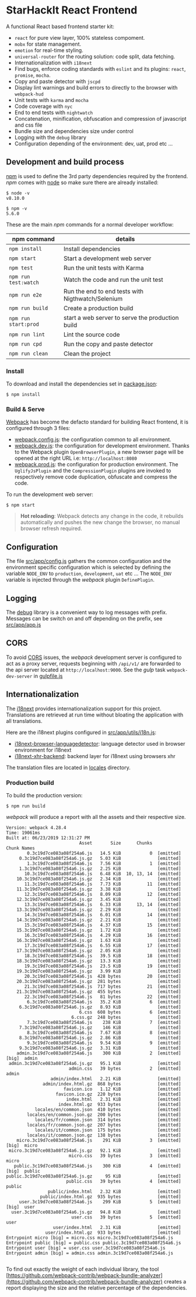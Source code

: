 # StarHackIt React Frontend

A functional React based frontend starter kit:

* `react` for pure view layer, 100% stateless compoment.  
* `mobx` for state management.
* `emotion` for real-time styling.
* `universal-router` for the routing solution: code split, data fetching. 
* Internationalization with `i18next`
* Find bugs, enforce coding standards with `eslint` and its plugins: `react`, `promise`, `mocha`.
* Copy and paste detector with `jscpd`
* Display lint warnings and build errors to directly to the browser with `webpack-hud`
* Unit tests with `karma` and `mocha`
* Code coverage with `nyc`
* End to end tests with `nightwatch`
* Concatenation, minification, obfuscation and compression of javascript and css file
* Bundle size and dependencies size under control
* Logging with the `debug` library
* Configuration depending of the environment: dev, uat, prod etc ...

## Development and build process

[npm](https://www.npmjs.com/) is used to define the 3rd party dependencies required by the frontend. *npm* comes with [node](https://nodejs.org) so make sure there are already installed:

    $ node -v
    v8.10.0

    $ npm -v
    5.6.0

These are the main *npm* commands for a normal developer workflow:

| npm command    | details  |
|----------------|----------|
| `npm install`  | Install dependencies  |
| `npm start`    | Start a development web server  |
| `npm test`     |  Run the unit tests with Karma |
| `npm run test:watch` |  Watch the code and run the unit test |
| `npm run e2e`  |  Run the end to end tests with Nigthwatch/Selenium |
| `npm run build`| Create a production build  |
| `npm run start:prod`| start a web server to serve the production build  |
| `npm run lint`| Lint the source code |
| `npm run cpd`| Run the copy and paste detector |
| `npm run clean`| Clean the project |

### Install

To download and install the dependencies set in [package.json](package.json):

    $ npm install

### Build & Serve

[Webpack](https://webpack.github.io/) has become the defacto standard for building React frontend, it is configured through 3 files:

* [webpack.config.js](webpack.config.js): the configuration common to all environment.
* [webpack.dev.js](webpack.dev.js): the configuration for development environment. Thanks to the Webpack plugin `OpenBrowserPlugin`, a new browser page will be opened at the right URL i.e: `http://localhost:8080`
* [webpack.prod.js](webpack.prod.js): the configuration for production environment. The `UglifyJsPlugin` and the `CompressionPlugin` plugins are invoked to respectively remove code duplication, obfuscate and compress the code.

To run the development web server:

    $ npm start

> **Hot reloading**: Webpack detects any change in the code, it rebuilds automatically and pushes the new change the browser, no manual browser refresh required.

## Configuration

The file [src/app/config.js](src/app/config.js) gathers the common configuration and the environment specific configuration which is selected by defining the variable `NODE_ENV` to `production`, `development`, `uat` etc ...
The `NODE_ENV` variable is injected through the *webpack* plugin `DefinePlugin`.

## Logging

The [debug](https://github.com/visionmedia/debug) library is a convenient way to log messages with prefix.
Messages can be switch on and off depending on the prefix, see [src/app/app.js](src/app/app.js)

## CORS

To avoid [CORS](https://en.wikipedia.org/wiki/Cross-origin_resource_sharing) issues, the *webpack* development server is configured to act as a proxy server, requests beginning with `/api/v1/` are forwarded to the api server located at `http://localhost:9000`. See the *gulp* task `webpack-dev-server` in [gulpfile.js](gulpfile.js)

## Internationalization

The [i18next](http://i18next.com/) provides internationalization support for this project. Translations are retrieved at run time without bloating the application with all translations.

Here are the i18next plugins configured in [src/app/utils/i18n.js](src/app/utils/i18n.js):

* [i18next-browser-languagedetector](https://github.com/i18next/i18next-browser-languageDetector): language detector used in browser environment for i18next
* [i18next-xhr-backend](https://github.com/i18next/i18next-xhr-backend): backend layer for i18next using browsers xhr

The translation files are located in [locales](locales) directory.

### Production build

To build the production version:

    $ npm run build

*webpack* will produce a report with all the assets and their respective size.

```
Version: webpack 4.28.4
Time: 19061ms
Built at: 06/23/2019 12:31:27 PM
                            Asset       Size      Chunks                    Chunk Names
        0.3c19d7ce083a08f254a6.js   14.5 KiB           0  [emitted]         
     0.3c19d7ce083a08f254a6.js.gz   5.03 KiB              [emitted]         
        1.3c19d7ce083a08f254a6.js   7.56 KiB           1  [emitted]         
     1.3c19d7ce083a08f254a6.js.gz   2.25 KiB              [emitted]         
       10.3c19d7ce083a08f254a6.js   6.48 KiB  10, 13, 14  [emitted]         
    10.3c19d7ce083a08f254a6.js.gz   2.34 KiB              [emitted]         
       11.3c19d7ce083a08f254a6.js   7.73 KiB          11  [emitted]         
    11.3c19d7ce083a08f254a6.js.gz   3.38 KiB              [emitted]         
       12.3c19d7ce083a08f254a6.js   8.09 KiB          12  [emitted]         
    12.3c19d7ce083a08f254a6.js.gz   3.45 KiB              [emitted]         
       13.3c19d7ce083a08f254a6.js   6.33 KiB      13, 14  [emitted]         
    13.3c19d7ce083a08f254a6.js.gz   2.29 KiB              [emitted]         
       14.3c19d7ce083a08f254a6.js   6.01 KiB          14  [emitted]         
    14.3c19d7ce083a08f254a6.js.gz   2.21 KiB              [emitted]         
       15.3c19d7ce083a08f254a6.js   4.37 KiB          15  [emitted]         
    15.3c19d7ce083a08f254a6.js.gz   1.72 KiB              [emitted]         
       16.3c19d7ce083a08f254a6.js   4.29 KiB          16  [emitted]         
    16.3c19d7ce083a08f254a6.js.gz   1.63 KiB              [emitted]         
       17.3c19d7ce083a08f254a6.js   6.55 KiB          17  [emitted]         
    17.3c19d7ce083a08f254a6.js.gz   2.05 KiB              [emitted]         
       18.3c19d7ce083a08f254a6.js   39.5 KiB          18  [emitted]         
    18.3c19d7ce083a08f254a6.js.gz   13.3 KiB              [emitted]         
       19.3c19d7ce083a08f254a6.js   23.5 KiB          19  [emitted]         
    19.3c19d7ce083a08f254a6.js.gz   3.99 KiB              [emitted]         
       20.3c19d7ce083a08f254a6.js  428 bytes          20  [emitted]         
    20.3c19d7ce083a08f254a6.js.gz  281 bytes              [emitted]         
       21.3c19d7ce083a08f254a6.js  717 bytes          21  [emitted]         
    21.3c19d7ce083a08f254a6.js.gz  455 bytes              [emitted]         
       22.3c19d7ce083a08f254a6.js   81 bytes          22  [emitted]         
        6.3c19d7ce083a08f254a6.js   35.2 KiB           6  [emitted]         
     6.3c19d7ce083a08f254a6.js.gz   8.93 KiB              [emitted]         
                            6.css  608 bytes           6  [emitted]         
                         6.css.gz  248 bytes              [emitted]         
        7.3c19d7ce083a08f254a6.js    238 KiB           7  [emitted]         
     7.3c19d7ce083a08f254a6.js.gz    146 KiB              [emitted]         
        8.3c19d7ce083a08f254a6.js   7.67 KiB           8  [emitted]         
     8.3c19d7ce083a08f254a6.js.gz   2.86 KiB              [emitted]         
        9.3c19d7ce083a08f254a6.js   9.54 KiB           9  [emitted]         
     9.3c19d7ce083a08f254a6.js.gz   3.31 KiB              [emitted]         
    admin.3c19d7ce083a08f254a6.js    300 KiB           2  [emitted]  [big]  admin
 admin.3c19d7ce083a08f254a6.js.gz   95.1 KiB              [emitted]         
                        admin.css   39 bytes           2  [emitted]         admin
                 admin/index.html   2.21 KiB              [emitted]         
              admin/index.html.gz  868 bytes              [emitted]         
                      favicon.ico   1.12 KiB              [emitted]         
                   favicon.ico.gz  220 bytes              [emitted]         
                       index.html   2.31 KiB              [emitted]         
                    index.html.gz  933 bytes              [emitted]         
           locales/en/common.json  410 bytes              [emitted]         
        locales/en/common.json.gz  200 bytes              [emitted]         
           locales/fr/common.json  314 bytes              [emitted]         
        locales/fr/common.json.gz  207 bytes              [emitted]         
           locales/it/common.json  175 bytes              [emitted]         
        locales/it/common.json.gz  138 bytes              [emitted]         
    micro.3c19d7ce083a08f254a6.js    291 KiB           3  [emitted]  [big]  micro
 micro.3c19d7ce083a08f254a6.js.gz   92.1 KiB              [emitted]         
                        micro.css   39 bytes           3  [emitted]         micro
   public.3c19d7ce083a08f254a6.js    300 KiB           4  [emitted]  [big]  public
public.3c19d7ce083a08f254a6.js.gz     95 KiB              [emitted]         
                       public.css   39 bytes           4  [emitted]         public
                public/index.html   2.32 KiB              [emitted]         
             public/index.html.gz  935 bytes              [emitted]         
     user.3c19d7ce083a08f254a6.js    299 KiB           5  [emitted]  [big]  user
  user.3c19d7ce083a08f254a6.js.gz   94.8 KiB              [emitted]         
                         user.css   39 bytes           5  [emitted]         user
                  user/index.html   2.31 KiB              [emitted]         
               user/index.html.gz  933 bytes              [emitted]         
Entrypoint micro [big] = micro.css micro.3c19d7ce083a08f254a6.js
Entrypoint public [big] = public.css public.3c19d7ce083a08f254a6.js
Entrypoint user [big] = user.css user.3c19d7ce083a08f254a6.js
Entrypoint admin [big] = admin.css admin.3c19d7ce083a08f254a6.js


```

To find out exactly the weight of each individual library, the tool [https://github.com/webpack-contrib/webpack-bundle-analyzer](https://github.com/webpack-contrib/webpack-bundle-analyzer) creates a report displaying the size and the relative percentage of the dependencies.

